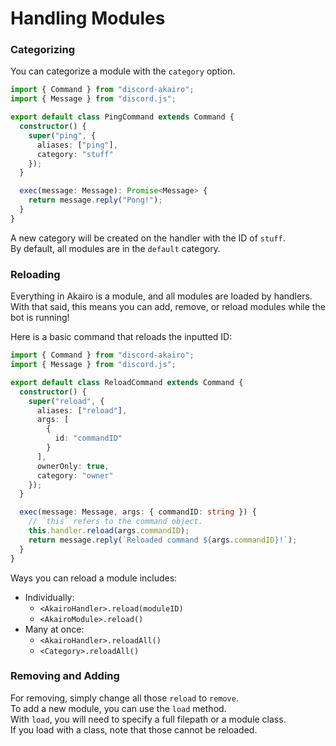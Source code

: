 <!-- markdownlint-disable MD001 -->

# Handling Modules

### Categorizing

You can categorize a module with the `category` option.

```ts
import { Command } from "discord-akairo";
import { Message } from "discord.js";

export default class PingCommand extends Command {
  constructor() {
    super("ping", {
      aliases: ["ping"],
      category: "stuff"
    });
  }

  exec(message: Message): Promise<Message> {
    return message.reply("Pong!");
  }
}
```

A new category will be created on the handler with the ID of `stuff`.  
By default, all modules are in the `default` category.

### Reloading

Everything in Akairo is a module, and all modules are loaded by handlers.  
With that said, this means you can add, remove, or reload modules while the bot is running!

Here is a basic command that reloads the inputted ID:

```ts
import { Command } from "discord-akairo";
import { Message } from "discord.js";

export default class ReloadCommand extends Command {
  constructor() {
    super("reload", {
      aliases: ["reload"],
      args: [
        {
          id: "commandID"
        }
      ],
      ownerOnly: true,
      category: "owner"
    });
  }

  exec(message: Message, args: { commandID: string }) {
    // `this` refers to the command object.
    this.handler.reload(args.commandID);
    return message.reply(`Reloaded command ${args.commandID}!`);
  }
}
```

Ways you can reload a module includes:

- Individually:
  - `<AkairoHandler>.reload(moduleID)`
  - `<AkairoModule>.reload()`
- Many at once:
  - `<AkairoHandler>.reloadAll()`
  - `<Category>.reloadAll()`

### Removing and Adding

For removing, simply change all those `reload` to `remove`.  
To add a new module, you can use the `load` method.  
With `load`, you will need to specify a full filepath or a module class.  
If you load with a class, note that those cannot be reloaded.
